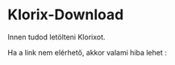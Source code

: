 # Klorix-Download
Innen tudod letölteni Klorixot.

Ha a link nem elérhető, akkor valami hiba lehet : 
